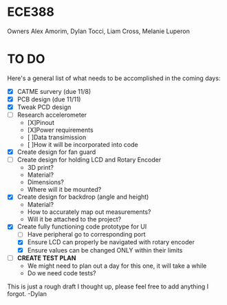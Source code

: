 # ECE388
Owners Alex Amorim, Dylan Tocci, Liam Cross, Melanie Luperon

# TO DO
Here's a general list of what needs to be accomplished in the coming days:
  - [X] CATME survery (due 11/8)
  - [X] PCB design (due 11/11)
  - [X] Tweak PCD design
  - [ ] Research accelerometer 
    - [X]Pinout
    - [X]Power requirements
    - [ ]Data transimission
    - [ ]How it will be incorporated into code
  - [X] Create design for fan guard
  - [ ] Create design for holding LCD and Rotary Encoder
    - 3D print?
    - Material?
    - Dimensions?
    - Where will it be mounted?
  - [X] Create design for backdrop (angle and height)
    - Material?
    - How to accurately map out measurements?
    - Will it be attached to the project?
  - [X] Create fully functioning code prototype for UI
    - [ ] Have peripheral go to corresponding port
    - [X] Ensure LCD can properly be navigated with rotary encoder
    - [X] Ensure values can be changed ONLY within their limits
  - [ ] **CREATE TEST PLAN**
    - We might need to plan out a day for this one, it will take a while
    - Do we need code tests?

This is just a rough draft I thought up, please feel free to add anything I forgot.
-Dylan
